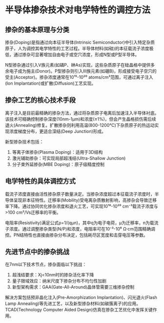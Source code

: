 # 半导体掺杂技术对电学特性的调控方法

## 掺杂的基本原理与分类

掺杂(Doping)是指通过向本征半导体(Intrinsic Semiconductor)中引入特定杂质原子，人为调控其电学特性的工艺过程。半导体材料(如硅)的本征载流子浓度极低，通过掺杂可显著增加自由电子或空穴浓度，形成N型或P型半导体。

N型掺杂通过引入V族元素(如磷P、砷As)实现，这些杂质原子在硅晶格中提供多余电子成为施主(Donor)。P型掺杂则引入III族元素(如硼B)，形成接受电子空穴的受主(Acceptor)。掺杂浓度通常在10¹⁵-10²⁰ atoms/cm³范围，可通过离子注入(Ion Implantation)或扩散(Diffusion)工艺实现。

## 掺杂工艺的核心技术手段

离子注入是目前最精确的掺杂方法，通过将杂质原子电离后加速注入半导体衬底。该技术可精确控制掺杂深度(10nm-1μm)和浓度(±1%)，但会产生晶格损伤需后续退火(Annealing)修复。扩散掺杂则利用高温(800-1200℃)下杂质原子的热运动实现浓度梯度分布，更适合深结(Deep Junction)形成。

新型掺杂技术包括：
1. 等离子体掺杂(Plasma Doping)：适用于3D结构
2. 激光辅助掺杂：可实现局部超浅结(Ultra-Shallow Junction)
3. 分子束外延掺杂(MBE Doping)：原子级精度控制

## 电学特性的具体调控方式

载流子浓度直接由活性掺杂原子数量决定。当掺杂浓度超过本征载流子浓度时，半导体呈现非本征特性。迁移率(Mobility)受电离杂质散射影响，高掺杂会导致迁移率下降。通过协同优化掺杂浓度和退火工艺，可实现10¹⁸-10²⁰ cm⁻³载流子浓度与>100 cm²/Vs迁移率的平衡。

电阻率(Resistivity)满足公式ρ=1/(qμn)，其中q为电子电荷，μ为迁移率，n为载流子浓度。通过调整掺杂类型(N/P)和浓度，电阻率可在10⁻³-10⁶ Ω·cm范围精确调控。PN结特性也直接由掺杂分布决定，包括耗尽区宽度和击穿电压等参数。

## 先进节点中的掺杂挑战

在7nm以下技术节点，掺杂面临以下挑战：
1. 超浅结要求：Xj<10nm时的掺杂活化率下降
2. 量子限域效应：纳米尺度下掺杂分布不均匀性加剧
3. 新型架构需求：GAA(Gate-All-Around)晶体管需要三维掺杂控制

解决方案包括预非晶化注入(Pre-Amorphization Implantation)、闪光退火(Flash Lamp Annealing)等先进工艺，以及新型掺杂材料(如碳簇离子)的应用。TCAD(Technology Computer Aided Design)仿真在掺杂工艺优化中发挥关键作用。